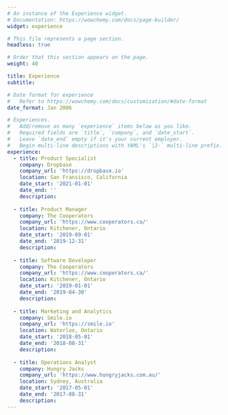```yaml
---
# An instance of the Experience widget.
# Documentation: https://wowchemy.com/docs/page-builder/
widget: experience

# This file represents a page section.
headless: true

# Order that this section appears on the page.
weight: 40

title: Experience
subtitle:

# Date format for experience
#   Refer to https://wowchemy.com/docs/customization/#date-format
date_format: Jan 2006

# Experiences.
#   Add/remove as many `experience` items below as you like.
#   Required fields are `title`, `company`, and `date_start`.
#   Leave `date_end` empty if it's your current employer.
#   Begin multi-line descriptions with YAML's `|2-` multi-line prefix.
experience:
  - title: Product Specialist
    company: Dropbase
    company_url: 'https://dropbase.io'
    location: San Fransisco, California
    date_start: '2021-01-01'
    date_end: ''
    description: 
        
  - title: Product Manager
    company: The Cooperators
    company_url: 'https://www.cooperators.ca/'
    location: Kitchener, Ontario
    date_start: '2019-09-01'
    date_end: '2019-12-31'
    description: 
    
  - title: Software Developer
    company: The Cooperators
    company_url: 'https://www.cooperators.ca/'
    location: Kitchener, Ontario
    date_start: '2019-01-01'
    date_end: '2019-04-30'
    description: 
    
  - title: Marketing and Analytics
    company: Smile.io
    company_url: 'https://smile.io'
    location: Waterloo, Ontario
    date_start: '2018-05-01'
    date_end: '2018-08-31'
    description: 
    
  - title: Operations Analyst
    company: Hungry Jacks
    company_url: 'https://www.hungryjacks.com.au/'
    location: Sydney, Australia
    date_start: '2017-05-01'
    date_end: '2017-08-31'
    description: 
---
```

